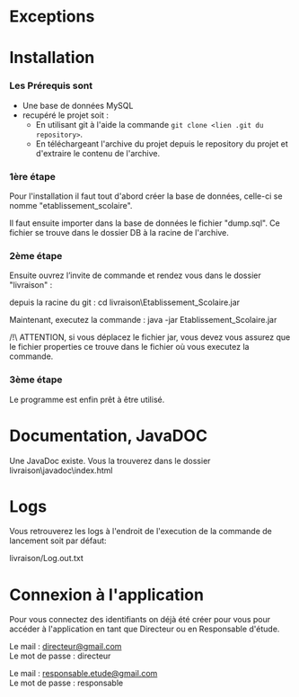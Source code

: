 # Exceptions

# Installation

### Les Prérequis sont

- Une base de données MySQL
- recupéré le projet soit : 
  - En utilisant git à l'aide la commande `git clone <lien .git du repository>`.
  - En téléchargeant l'archive du projet depuis le repository du projet et d'extraire le contenu de l'archive.

### 1ère étape 
Pour l'installation il faut tout d'abord créer la base de données, celle-ci se nomme "etablissement_scolaire".

Il faut ensuite importer dans la base de données le fichier "dump.sql". Ce fichier se trouve dans le dossier DB à la racine de l'archive. 

### 2ème étape 

Ensuite ouvrez l’invite de commande et rendez vous dans le dossier "livraison" :

depuis la racine du git :  cd livraison\Etablissement_Scolaire.jar

Maintenant, executez la commande :
java -jar Etablissement_Scolaire.jar

/!\ ATTENTION, si vous déplacez le fichier jar, vous devez vous assurez que le fichier properties ce trouve dans le fichier où vous executez la commande.

### 3ème étape

Le programme est enfin prêt à être utilisé.

# Documentation, JavaDOC
Une JavaDoc existe. Vous la trouverez dans le dossier livraison\javadoc\index.html

# Logs
Vous retrouverez les logs à l'endroit de l'execution de la commande de lancement soit par défaut: 

 livraison/Log.out.txt

# Connexion à l'application
Pour vous connectez des identifiants on déjà été créer pour vous pour accéder à l'application en tant que Directeur ou en Responsable d'étude. 

Le mail : directeur@gmail.com <br />
Le mot de passe : directeur

Le mail : responsable.etude@gmail.com <br />
Le mot de passe : responsable
